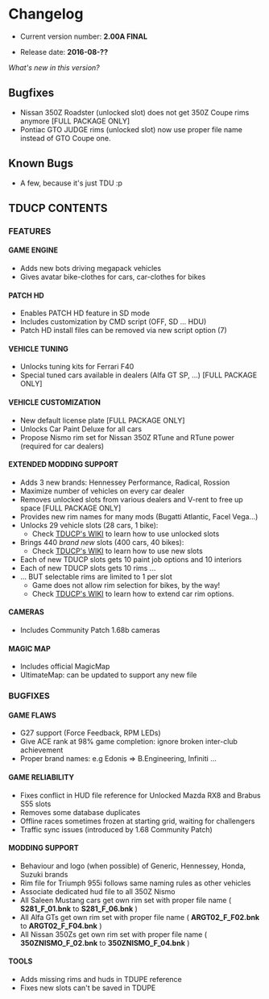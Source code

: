 # Changelog

- Current version number: **2.00A FINAL**

- Release date: **2016-08-??**

*What's new in this version?*

## Bugfixes
- Nissan 350Z Roadster (unlocked slot) does not get 350Z Coupe rims anymore [FULL PACKAGE ONLY]
- Pontiac GTO JUDGE rims (unlocked slot) now use proper file name instead of GTO Coupe one.


## Known Bugs
- A few, because it's just TDU :p 


## TDUCP CONTENTS

### FEATURES

#### GAME ENGINE 
- Adds new bots driving megapack vehicles
- Gives avatar bike-clothes for cars, car-clothes for bikes


#### PATCH HD
- Enables PATCH HD feature in SD mode
- Includes customization by CMD script (OFF, SD ... HDU)
- Patch HD install files can be removed via new script option (7)


#### VEHICLE TUNING
- Unlocks tuning kits for Ferrari F40
- Special tuned cars available in dealers (Alfa GT SP, ...) [FULL PACKAGE ONLY]


#### VEHICLE CUSTOMIZATION
- New default license plate [FULL PACKAGE ONLY]
- Unlocks Car Paint Deluxe for all cars
- Propose Nismo rim set for Nissan 350Z RTune and RTune power (required for car dealers)


#### EXTENDED MODDING SUPPORT
- Adds 3 new brands: Hennessey Performance, Radical, Rossion
- Maximize number of vehicles on every car dealer
- Removes unlocked slots from various dealers and V-rent to free up space [FULL PACKAGE ONLY]
- Provides new rim names for many mods (Bugatti Atlantic, Facel Vega...)
- Unlocks 29 vehicle slots (28 cars, 1 bike):
    - Check [TDUCP's WIKI](https://github.com/djey47/tdu-cp/wiki/Vehicle-Slots) to learn how to use unlocked slots    
- Brings 440 *brand new* slots (400 cars, 40 bikes):
    - Check [TDUCP's WIKI](https://github.com/djey47/tdu-cp/wiki/Vehicle-Slots) to learn how to use new slots
- Each of new TDUCP slots gets 10 paint job options and 10 interiors
- Each of new TDUCP slots gets 10 rims ...
- ... BUT selectable rims are limited to 1 per slot 
    - Game does not allow rim selection for bikes, by the way!
    - Check [TDUCP's WIKI](https://github.com/djey47/tdu-cp/wiki/TDUF-Rims-Handling) to learn how to extend car rim options.


#### CAMERAS
- Includes Community Patch 1.68b cameras


#### MAGIC MAP
- Includes official MagicMap
- UltimateMap: can be updated to support any new file


### BUGFIXES

#### GAME FLAWS
- G27 support (Force Feedback, RPM LEDs)
- Give ACE rank at 98% game completion: ignore broken inter-club achievement
- Proper brand names: e.g Edonis => B.Engineering, Infiniti ...


#### GAME RELIABILITY
- Fixes conflict in HUD file reference for Unlocked Mazda RX8 and Brabus S55 slots
- Removes some database duplicates
- Offline races sometimes frozen at starting grid, waiting for challengers
- Traffic sync issues (introduced by 1.68 Community Patch) 


#### MODDING SUPPORT
- Behaviour and logo (when possible) of Generic, Hennessey, Honda, Suzuki brands
- Rim file for Triumph 955i follows same naming rules as other vehicles
- Associate dedicated hud file to all 350Z Nismo
- All Saleen Mustang cars get own rim set with proper file name ( **S281_F_01.bnk** to **S281_F_06.bnk** )
- All Alfa GTs get own rim set with proper file name ( **ARGT02_F_F02.bnk** to **ARGT02_F_F04.bnk** )
- All Nissan 350Zs get own rim set with proper file name ( **350ZNISMO_F_02.bnk** to **350ZNISMO_F_04.bnk** )


#### TOOLS
- Adds missing rims and huds in TDUPE reference
- Fixes new slots can't be saved in TDUPE
